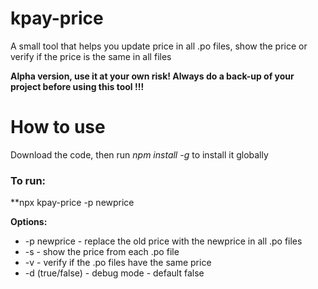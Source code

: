 # kpay-price
A small tool that helps you update price in all .po files, show the price or verify if the price is the same in all files

**Alpha version, use it at your own risk! Always do a back-up of your project before using this tool !!!**

# How to use

Download the code, then run *npm install -g* to install it globally

### To run:

**npx kpay-price -p newprice

**Options:**
* -p newprice - replace the old price with the newprice in all .po files
* -s - show the price from each .po file
* -v - verify if the .po files have the same price
* -d (true/false) - debug mode - default false
